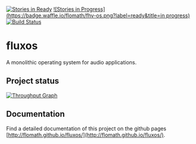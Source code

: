[![Stories in Ready](https://badge.waffle.io/flomath/fhv-os.png?label=ready&title=Ready)](https://waffle.io/flomath/fhv-os) [![Stories in Progress](https://badge.waffle.io/flomath/fhv-os.png?label=ready&title=in progress)](https://waffle.io/flomath/fhv-os)
[![Build Status](https://travis-ci.org/flomath/fluxos.svg?branch=master)](https://travis-ci.org/flomath/fluxos)

# fluxos
A monolithic operating system for audio applications.

## Project status
[![Throughput Graph](https://graphs.waffle.io/flomath/fluxos/throughput.svg)](https://waffle.io/flomath/fhv-os/metrics)

## Documentation
Find a detailed documentation of this project on the github pages [http://flomath.github.io/fluxos/](http://flomath.github.io/fluxos/).
